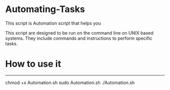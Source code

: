 # Automating-Tasks
This script is Automation script that helps you 

This script are designed to be run on the command line on UNIX based systems. They include commands and instructions to perform specific tasks.
# How to use it
----------------------------------------
chmod +x Automation.sh
sudo Automation.sh
./Automation.sh
